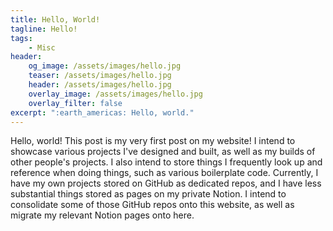 ```yaml
---
title: Hello, World!
tagline: Hello!
tags:
    - Misc
header:
    og_image: /assets/images/hello.jpg
    teaser: /assets/images/hello.jpg
    header: /assets/images/hello.jpg
    overlay_image: /assets/images/hello.jpg
    overlay_filter: false
excerpt: ":earth_americas: Hello, world."
---
```


Hello, world! This post is my very first post on my website! I intend to showcase various projects I've designed and built, as well as my builds of other people's projects. I also intend to store things I frequently look up and reference when doing things, such as various boilerplate code. Currently, I have my own projects stored on GitHub as dedicated repos, and I have less substantial things stored as pages on my private Notion. I intend to consolidate some of those GitHub repos onto this website, as well as migrate my relevant Notion pages onto here. 